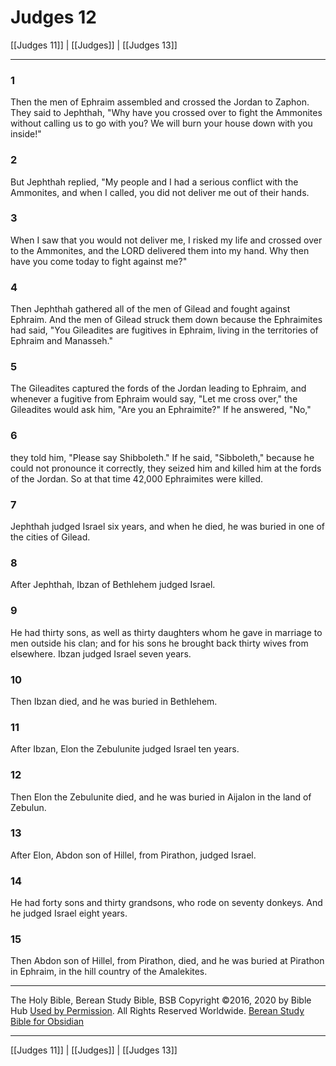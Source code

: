 # Judges 12

[[Judges 11]] | [[Judges]] | [[Judges 13]]

---

### 1
Then the men of Ephraim assembled and crossed the Jordan to Zaphon. They said to Jephthah, "Why have you crossed over to fight the Ammonites without calling us to go with you? We will burn your house down with you inside!"

### 2
But Jephthah replied, "My people and I had a serious conflict with the Ammonites, and when I called, you did not deliver me out of their hands.

### 3
When I saw that you would not deliver me, I risked my life and crossed over to the Ammonites, and the LORD delivered them into my hand. Why then have you come today to fight against me?"

### 4
Then Jephthah gathered all of the men of Gilead and fought against Ephraim. And the men of Gilead struck them down because the Ephraimites had said, "You Gileadites are fugitives in Ephraim, living in the territories of Ephraim and Manasseh."

### 5
The Gileadites captured the fords of the Jordan leading to Ephraim, and whenever a fugitive from Ephraim would say, "Let me cross over," the Gileadites would ask him, "Are you an Ephraimite?" If he answered, "No,"

### 6
they told him, "Please say Shibboleth." If he said, "Sibboleth," because he could not pronounce it correctly, they seized him and killed him at the fords of the Jordan. So at that time 42,000 Ephraimites were killed.

### 7
Jephthah judged Israel six years, and when he died, he was buried in one of the cities of Gilead.

### 8
After Jephthah, Ibzan of Bethlehem judged Israel.

### 9
He had thirty sons, as well as thirty daughters whom he gave in marriage to men outside his clan; and for his sons he brought back thirty wives from elsewhere. Ibzan judged Israel seven years.

### 10
Then Ibzan died, and he was buried in Bethlehem.

### 11
After Ibzan, Elon the Zebulunite judged Israel ten years.

### 12
Then Elon the Zebulunite died, and he was buried in Aijalon in the land of Zebulun.

### 13
After Elon, Abdon son of Hillel, from Pirathon, judged Israel.

### 14
He had forty sons and thirty grandsons, who rode on seventy donkeys. And he judged Israel eight years.

### 15
Then Abdon son of Hillel, from Pirathon, died, and he was buried at Pirathon in Ephraim, in the hill country of the Amalekites.

---

The Holy Bible, Berean Study Bible, BSB
Copyright ©2016, 2020 by Bible Hub
[Used by Permission](https://berean.bible/terms.htm). All Rights Reserved Worldwide.
[Berean Study Bible for Obsidian](https://github.com/gapmiss/berean-study-bible-for-obsidian)

---

[[Judges 11]] | [[Judges]] | [[Judges 13]]

